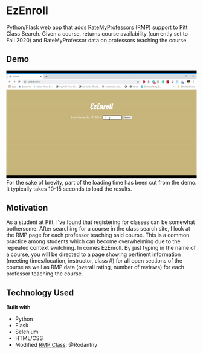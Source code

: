 # EzEnroll
Python/Flask web app that adds [RateMyProfessors](https://www.ratemyprofessors.com/) (RMP) support to Pitt Class Search. Given a course, returns course availability (currently set to Fall 2020) and RateMyProfessor data on professors teaching the course.

## Demo
<img src = "https://github.com/Akisanya/EzEnroll/blob/master/demo.gif" alt="demo gif"/>
 For the sake of brevity, part of the loading time has been cut from the demo. It typically takes 10-15 seconds to load the results.

## Motivation
As a student at Pitt, I've found that registering for classes can be somewhat bothersome. After searching for a course in the class search site, I look at the RMP page for each professor teaching said course. This is a common practice among students which can become overwhelming due to the repeated context switching. In comes EzEnroll. By just typing in the name of a course, you will be directed to a page showing pertinent information (meeting times/location, instructor, class #) for all open sections of the course as well as RMP data (overall rating, number of reviews) for each professor teaching the course.

## Technology Used
<b>Built with</b>
- Python
- Flask
- Selenium
- HTML/CSS
- Modified [RMP Class](https://github.com/Rodantny/Rate-My-Professor-Scraper-and-Search): @Rodantny

